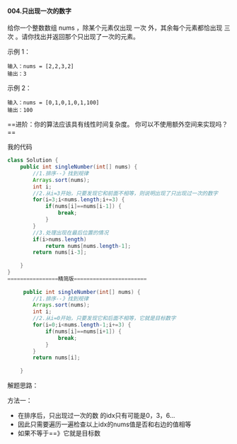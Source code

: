 #### 004.只出现一次的数字

给你一个整数数组 nums ，除某个元素仅出现 一次 外，其余每个元素都恰出现 三次 。请你找出并返回那个只出现了一次的元素。

示例 1：

```
输入：nums = [2,2,3,2]
输出：3
```

示例 2：

```
输入：nums = [0,1,0,1,0,1,100]
输出：100
```

==进阶：你的算法应该具有线性时间复杂度。 你可以不使用额外空间来实现吗？==

我的代码

```java
class Solution {
    public int singleNumber(int[] nums) {
        //1.排序--》找到规律
        Arrays.sort(nums);
        int i;
        //2.从i=3开始，只要发现它和前面不相等，则说明出现了只出现过一次的数字
        for(i=3;i<nums.length;i+=3) {
        	if(nums[i]==nums[i-1]) {
        		break;
        	}
        }
        //3.处理出现在最后位置的情况
        if(i>nums.length)
        	return nums[nums.length-1];
        return nums[i-3];
        
    }
}
================精简版=======================
    
     public int singleNumber(int[] nums) {
        //1.排序--》找到规律
        Arrays.sort(nums);
        int i;
        //2.从i=0开始，只要发现它和后面不相等，它就是目标数字
        for(i=0;i<nums.length-1;i+=3) {
        	if(nums[i]==nums[i+1]) {
        		break;
        	}
        }
        return nums[i];
        
    }
```

解题思路：

方法一：

- 在排序后，只出现过一次的数 的idx只有可能是0，3，6...
- 因此只需要遍历一遍检查以上idx的nums值是否和右边的值相等
- 如果不等于==》它就是目标数


